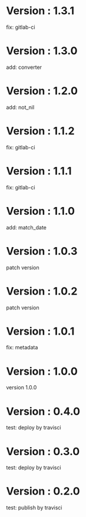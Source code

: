 # Version : 1.3.1

fix: gitlab-ci

# Version : 1.3.0

add: converter

# Version : 1.2.0

add: not_nil

# Version : 1.1.2

fix: gitlab-ci

# Version : 1.1.1

fix: gitlab-ci

# Version : 1.1.0

add: match_date

# Version : 1.0.3

patch version

# Version : 1.0.2

patch version

# Version : 1.0.1

fix: metadata

# Version : 1.0.0

version 1.0.0

# Version : 0.4.0

test: deploy by travisci

# Version : 0.3.0

test: deploy by travisci

# Version : 0.2.0

test: publish by travisci

